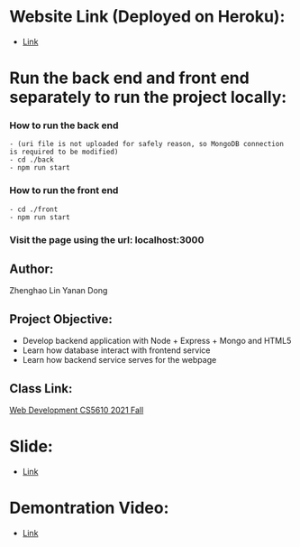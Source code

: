 # Website Link (Deployed on Heroku):
  - [Link](https://health-manager-project3.herokuapp.com/)

# Run the back end and front end separately to run the project locally:
  ### How to run the back end
    - (uri file is not uploaded for safely reason, so MongoDB connection is required to be modified)
    - cd ./back
    - npm run start
  ### How to run the front end
    - cd ./front
    - npm run start
  ### Visit the page using the url: localhost:3000

## Author: 
Zhenghao Lin
Yanan Dong


## Project Objective:
- Develop backend application with Node + Express + Mongo and HTML5
- Learn how database interact with frontend service
- Learn how backend service serves for the webpage

## Class Link: 
[Web Development CS5610 2021 Fall](https://johnguerra.co/classes/webDevelopment_fall_2021/)

# Slide:
  - [Link](https://docs.google.com/presentation/d/1og3y_dVyThPHd5B_x0bt6AuC9UROvS3RqOqrtM-Wchk/edit?usp=sharing)

# Demontration Video:
  - [Link](https://youtu.be/_TAeEvPk3M4)
